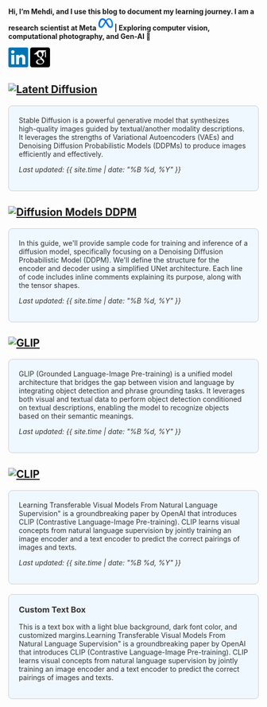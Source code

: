  
**Hi, I’m Mehdi, and I use this blog to document my learning journey. 
 I am a research scientist at Meta <img src="images/Meta.png"  width="30" height="30"> | Exploring computer vision, computational photography, and Gen-AI 🚀**

<!-- -->

<!-- -->

[<img src="images/LinkedIn_logo_initials.png"  width="40" height="40">](https://www.linkedin.com/in/mehdi-seyfi-38189220/)   [<img src="images/googlescholar.png"  width="40" height="40">](https://scholar.google.ca/citations?user=6l0PmOEAAAAJ&hl=en)
<!-- -->

<!-- -->

## [![Latent Diffusion](https://img.shields.io/badge/Latent_Diffusion-grey?style=for-the-badge&logo=github)](posts/StableDiffusion)
<div style="background-color: #f0f8ff; color: #333; padding: 20px; margin: 20px 0; border-radius: 8px; border: 1px solid #ccc;">
Stable Diffusion is a powerful generative model that synthesizes high-quality images guided by textual/another modality descriptions. It leverages the strengths of Variational Autoencoders (VAEs) and Denoising Diffusion Probabilistic Models (DDPMs) to produce images efficiently and effectively.

 
_Last updated: {{ site.time | date: "%B %d, %Y" }}_
</div>

## [![Diffusion Models DDPM](https://img.shields.io/badge/Diffusion_Models-grey?style=for-the-badge&logo=github)](posts/Diffusion)
<div style="background-color: #f0f8ff; color: #333; padding: 20px; margin: 20px 0; border-radius: 8px; border: 1px solid #ccc;">
In this guide, we'll provide sample code for training and inference of a diffusion model, specifically focusing on a Denoising Diffusion Probabilistic Model (DDPM). We'll define the structure for the encoder and decoder using a simplified UNet architecture. Each line of code includes inline comments explaining its purpose, along with the tensor shapes.

 
_Last updated: {{ site.time | date: "%B %d, %Y" }}_
</div>

## [![GLIP](https://img.shields.io/badge/Grounded_Language_Image_Pre_training_(GLIP)-grey?style=for-the-badge&logo=github)](posts/GLIP)
<div style="background-color: #f0f8ff; color: #333; padding: 20px; margin: 20px 0; border-radius: 8px; border: 1px solid #ccc;">
GLIP (Grounded Language-Image Pre-training) is a unified model architecture that bridges the gap between vision and language by integrating object detection and phrase grounding tasks. It leverages both visual and textual data to perform object detection conditioned on textual descriptions, enabling the model to recognize objects based on their semantic meanings.


_Last updated: {{ site.time | date: "%B %d, %Y" }}_
</div>

## [![CLIP](https://img.shields.io/badge/Learning_Transferable_Visual_Models_From_Natural_Language_Supervision_(CLIP)-grey?style=for-the-badge&logo=github)](posts/CLIP)
<div style="background-color: #f0f8ff; color: #333; padding: 20px; margin: 20px 0; border-radius: 8px; border: 1px solid #ccc;">
Learning Transferable Visual Models From Natural Language Supervision" is a groundbreaking paper by OpenAI that introduces CLIP (Contrastive Language-Image Pre-training). CLIP learns visual concepts from natural language supervision by jointly training an image encoder and a text encoder to predict the correct pairings of images and texts.


_Last updated: {{ site.time | date: "%B %d, %Y" }}_
</div>



<div style="background-color: #f0f8ff; color: #333; padding: 20px; margin: 20px 0; border-radius: 8px; border: 1px solid #ccc;">
  <h3 style="margin-top: 0;">Custom Text Box</h3>
  <p>This is a text box with a light blue background, dark font color, and customized margins.Learning Transferable Visual Models From Natural Language Supervision" is a groundbreaking paper by OpenAI that introduces CLIP (Contrastive Language-Image Pre-training). CLIP learns visual concepts from natural language supervision by jointly training an image encoder and a text encoder to predict the correct pairings of images and texts.</p>
</div>

